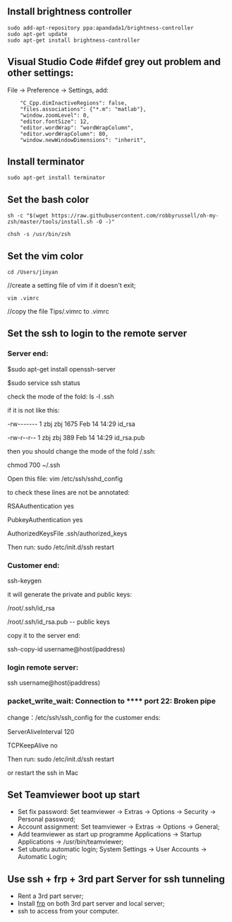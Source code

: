
## Install brightness controller
```
sudo add-apt-repository ppa:apandada1/brightness-controller
sudo apt-get update
sudo apt-get install brightness-controller
```
## Visual Studio Code #ifdef grey out problem and other settings:
File -> Preference -> Settings, add:
```
    "C_Cpp.dimInactiveRegions": false,
    "files.associations": {"*.m": "matlab"},
    "window.zoomLevel": 0,
    "editor.fontSize": 12,
    "editor.wordWrap": "wordWrapColumn",
    "editor.wordWrapColumn": 80,
    "window.newWindowDimensions": "inherit",
```

## Install terminator
```
sudo apt-get install terminator
```
## Set the bash color
```
sh -c "$(wget https://raw.githubusercontent.com/robbyrussell/oh-my-zsh/master/tools/install.sh -O -)"

chsh -s /usr/bin/zsh
```
## Set the vim color
```
cd /Users/jinyan
```
//create a setting file of vim if it doesn't exit;
```
vim .vimrc 
```
//copy the file Tips/.vimrc to .vimrc


## Set the ssh to login to the remote server

### Server end:
$sudo apt-get install openssh-server

$sudo service ssh status

check the mode of the fold: ls -l .ssh 

if it is not like this:

-rw------- 1 zbj zbj 1675 Feb 14 14:29 id_rsa

-rw-r--r-- 1 zbj zbj  389 Feb 14 14:29 id_rsa.pub

then you should change the mode of the fold /.ssh:

chmod 700 ~/.ssh

Open this file: vim /etc/ssh/sshd_config

to check these lines are not be annotated:

RSAAuthentication yes

PubkeyAuthentication yes

AuthorizedKeysFile .ssh/authorized_keys

Then run:
sudo /etc/init.d/ssh restart


### Customer end:

ssh-keygen

it will generate the private and public keys:

/root/.ssh/id_rsa

/root/.ssh/id_rsa.pub -- public keys

copy it to the server end:

ssh-copy-id username@host(ipaddress)


### login remote server:

ssh username@host(ipaddress)

### packet_write_wait: Connection to **** port 22: Broken pipe

change：/etc/ssh/ssh_config for the customer ends:

ServerAliveInterval 120

TCPKeepAlive no

Then run:
sudo /etc/init.d/ssh restart

or restart the ssh in Mac

## Set Teamviewer boot up start
* Set fix password:
Set teamviewer -> Extras -> Options -> Security -> Personal password;
* Account assignment:
Set teamviewer -> Extras -> Options -> General;
* Add teamviewer as start up programme
Applications -> Startup Applications -> /usr/bin/teamviewer;
* Set ubuntu automatic login;
System Settings -> User Accounts -> Automatic Login;

## Use ssh + frp + 3rd part Server for ssh tunneling 
* Rent a 3rd part server;
* Install [frp](https://github.com/fatedier/frp) on both 3rd part server and local server;
* ssh to access from your computer.



